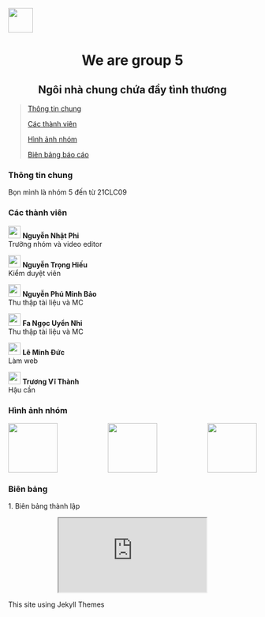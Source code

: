<meta charset="utf-8">
<meta name="viewport" content="width=device-width, initial-scale=1">
<p align="left"> <img height="50" src="https://truyenthongdaiphuc.files.wordpress.com/2015/09/dai_hoc_khoa_hoc_tu_nhien_dhqg-hcm.png"></p>
<h1>  
  <p align="center"> We are group 5 </p> 
</h1>
<h2 align="center"> Ngôi nhà chung chứa đầy tình thương </h2>

>  <a href="#ttc"> Thông tin chung </a>
>        
>  <a href="#ctv"> Các thành viên </a>
>    
>  <a href="#han"> Hình ảnh nhóm </a>  
>  
> <a href="#bbbc"> Biên bảng báo cáo </a>


<h3 id="ttc"> Thông tin chung  </h3>
Bọn mình là nhóm 5 đến từ 21CLC09

<h3 id="ctv"> Các thành viên  </h3>  

[<img width="25" src="https://upload.wikimedia.org/wikipedia/commons/thumb/f/ff/Facebook_logo_36x36.svg/2048px-Facebook_logo_36x36.svg.png">](https://www.facebook.com/ngnhatfiii1804) **Nguyễn Nhật Phi**  
Trưởng nhóm và video editor  


[<img width="25" src="https://upload.wikimedia.org/wikipedia/commons/thumb/f/ff/Facebook_logo_36x36.svg/2048px-Facebook_logo_36x36.svg.png">](https://www.facebook.com/dev.tronghieu) **Nguyễn Trọng Hiếu**   
Kiểm duyệt viên    


[<img width="25" src="https://upload.wikimedia.org/wikipedia/commons/thumb/f/ff/Facebook_logo_36x36.svg/2048px-Facebook_logo_36x36.svg.png">](https://www.facebook.com/profile.php?id=100010494795471) **Nguyễn Phú Minh Bảo**  
Thu thập tài liệu và MC    


[<img width="25" src="https://upload.wikimedia.org/wikipedia/commons/thumb/f/ff/Facebook_logo_36x36.svg/2048px-Facebook_logo_36x36.svg.png">](https://www.facebook.com/profile.php?id=100015800913107) **Fa Ngọc Uyển Nhi**     
Thu thập tài liệu và MC  


[<img width="25" src="https://upload.wikimedia.org/wikipedia/commons/thumb/f/ff/Facebook_logo_36x36.svg/2048px-Facebook_logo_36x36.svg.png">](https://www.facebook.com/duc.leminh2812/) **Lê Minh Đức**  
Làm web


[<img width="25" src="https://upload.wikimedia.org/wikipedia/commons/thumb/f/ff/Facebook_logo_36x36.svg/2048px-Facebook_logo_36x36.svg.png">](https://www.facebook.com/nomatterwhatusay) **Trương Vĩ Thành**  
Hậu cần

<h3 id="han"> Hình ảnh nhóm </h3>

<p>
  <img align="left" height="100" src="https://hatrabbits.com/wp-content/uploads/2017/01/random.jpg">
  <img align="right" height="100" src="https://images.unsplash.com/photo-1494253109108-2e30c049369b?ixid=MnwxMjA3fDB8MHxzZWFyY2h8Mnx8cmFuZG9tJTIwZm9vZCUyMHN0b3JlfGVufDB8fDB8fA%3D%3D&ixlib=rb-1.2.1&w=1000&q=80">
   <p align="center"><img height="100" src="https://images.unsplash.com/photo-1481349518771-20055b2a7b24?ixid=MnwxMjA3fDB8MHxzZWFyY2h8M3x8cmFuZG9tfGVufDB8fDB8fA%3D%3D&ixlib=rb-1.2.1&w=1000&q=80"></p>
</p>

<h3 id="bbbc"> Biên bảng</h3>
1. Biên bảng thành lập

<p align="center"><iframe max-width="600" max-height="650" src="https://docs.google.com/document/d/e/2PACX-1vTH4qTRv8KbnhMMrRSi3tLJU38AeGhWNx-z1Am6FmUVSaZnuBMURdFek-tXWZ6iNoK8PpJw7_cc9usm/pub?embedded=true"></iframe></p>

<footer> <p> This site using Jekyll Themes </p> </footer>

